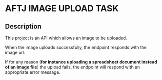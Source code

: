 # AFTJ IMAGE UPLOAD TASK

## Description
This project is an API which allows an image to be uploaded.

When the image uploads successfully, the endpoint responds with the image url.

If for any reason (**for instance uploading a spreadsheet document instead of an image file**) 
the upload fails, the endpoint will respond with an appropriate error message.